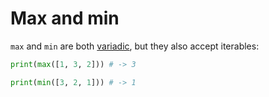 # Max and min
`max` and `min` are both [variadic](../basicsyntax/4_variadics.md), but they also accept iterables:
```py
print(max([1, 3, 2])) # -> 3
```
```py
print(min([3, 2, 1])) # -> 1
```
